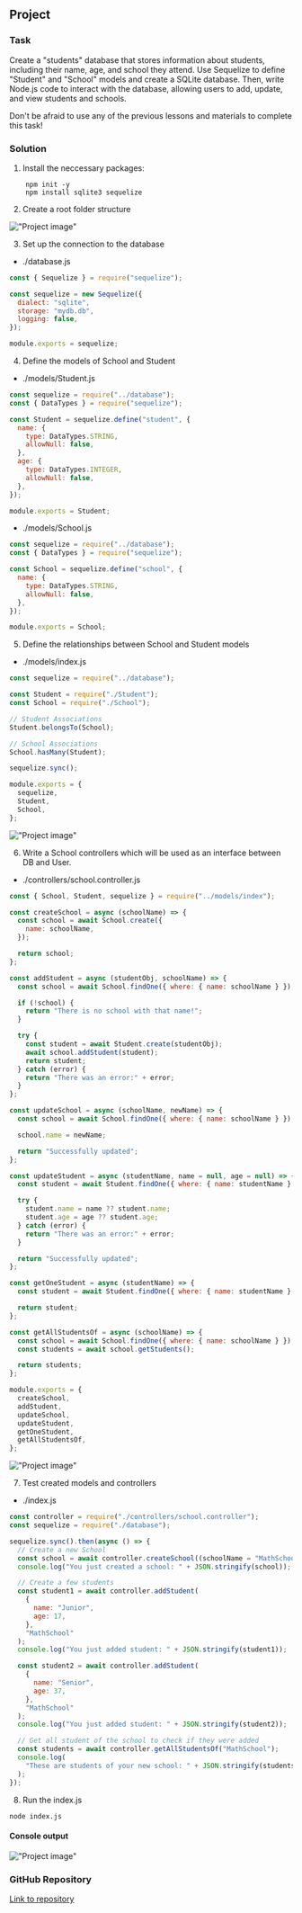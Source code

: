 ## Project

### Task

Create a "students" database that stores information about students, including their name, age, and school they attend. Use Sequelize to define "Student" and "School" models and create a SQLite database. Then, write Node.js code to interact with the database, allowing users to add, update, and view students and schools.

Don't be afraid to use any of the previous lessons and materials to complete this task!

### Solution

1. Install the neccessary packages:

```console
    npm init -y
    npm install sqlite3 sequelize
```

2. Create a root folder structure

!["Project image"](/Articles/BackEnd/SQLite/project1.png)

3. Set up the connection to the database

- ./database.js

```javascript
const { Sequelize } = require("sequelize");

const sequelize = new Sequelize({
  dialect: "sqlite",
  storage: "mydb.db",
  logging: false,
});

module.exports = sequelize;
```

4. Define the models of School and Student

- ./models/Student.js

```javascript
const sequelize = require("../database");
const { DataTypes } = require("sequelize");

const Student = sequelize.define("student", {
  name: {
    type: DataTypes.STRING,
    allowNull: false,
  },
  age: {
    type: DataTypes.INTEGER,
    allowNull: false,
  },
});

module.exports = Student;
```

- ./models/School.js

```javascript
const sequelize = require("../database");
const { DataTypes } = require("sequelize");

const School = sequelize.define("school", {
  name: {
    type: DataTypes.STRING,
    allowNull: false,
  },
});

module.exports = School;
```

5. Define the relationships between School and Student models

- ./models/index.js

```javascript
const sequelize = require("../database");

const Student = require("./Student");
const School = require("./School");

// Student Associations
Student.belongsTo(School);

// School Associations
School.hasMany(Student);

sequelize.sync();

module.exports = {
  sequelize,
  Student,
  School,
};
```

!["Project image"](/Articles/BackEnd/SQLite/project2.png)

6. Write a School controllers which will be used as an interface between DB and User.

- ./controllers/school.controller.js

```javascript
const { School, Student, sequelize } = require("../models/index");

const createSchool = async (schoolName) => {
  const school = await School.create({
    name: schoolName,
  });

  return school;
};

const addStudent = async (studentObj, schoolName) => {
  const school = await School.findOne({ where: { name: schoolName } });

  if (!school) {
    return "There is no school with that name!";
  }

  try {
    const student = await Student.create(studentObj);
    await school.addStudent(student);
    return student;
  } catch (error) {
    return "There was an error:" + error;
  }
};

const updateSchool = async (schoolName, newName) => {
  const school = await School.findOne({ where: { name: schoolName } });

  school.name = newName;

  return "Successfully updated";
};

const updateStudent = async (studentName, name = null, age = null) => {
  const student = await Student.findOne({ where: { name: studentName } });

  try {
    student.name = name ?? student.name;
    student.age = age ?? student.age;
  } catch (error) {
    return "There was an error:" + error;
  }

  return "Successfully updated";
};

const getOneStudent = async (studentName) => {
  const student = await Student.findOne({ where: { name: studentName } });

  return student;
};

const getAllStudentsOf = async (schoolName) => {
  const school = await School.findOne({ where: { name: schoolName } });
  const students = await school.getStudents();

  return students;
};

module.exports = {
  createSchool,
  addStudent,
  updateSchool,
  updateStudent,
  getOneStudent,
  getAllStudentsOf,
};
```

!["Project image"](/Articles/BackEnd/SQLite/project3.png)

7. Test created models and controllers

- ./index.js

```javascript
const controller = require("./controllers/school.controller");
const sequelize = require("./database");

sequelize.sync().then(async () => {
  // Create a new School
  const school = await controller.createSchool((schoolName = "MathSchool"));
  console.log("You just created a school: " + JSON.stringify(school));

  // Create a few students
  const student1 = await controller.addStudent(
    {
      name: "Junior",
      age: 17,
    },
    "MathSchool"
  );
  console.log("You just added student: " + JSON.stringify(student1));

  const student2 = await controller.addStudent(
    {
      name: "Senior",
      age: 37,
    },
    "MathSchool"
  );
  console.log("You just added student: " + JSON.stringify(student2));

  // Get all student of the school to check if they were added
  const students = await controller.getAllStudentsOf("MathSchool");
  console.log(
    "These are students of your new school: " + JSON.stringify(students)
  );
});
```

8. Run the index.js

```console
node index.js
```

#### Console output

!["Project image"](/Articles/BackEnd/SQLite/project4.png)

### GitHub Repository

[Link to repository](https://github.com/SamuelFoc/Cerebro-Stream-Projects/tree/main/BackEnd/SQLite/Project)
